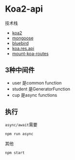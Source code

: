 # Koa2-api

技术栈

- [koa2](https://github.com/koajs/koa/tree/v2.x)
- [mongoose](https://github.com/Automattic/mongoose)
- [bluebird](https://github.com/petkaantonov/bluebird)
- [koa.res.api](https://github.com/moajs/koa.res.api)
- [mount-koa-routes](https://github.com/moajs/mount-koa-routes)

## 3种中间件

- user 是common function
- student 是GeneratorFunction
- cup 是async functions

## 执行

`async/await`需要

```
npm run async
```

其他

```
npm start
```

